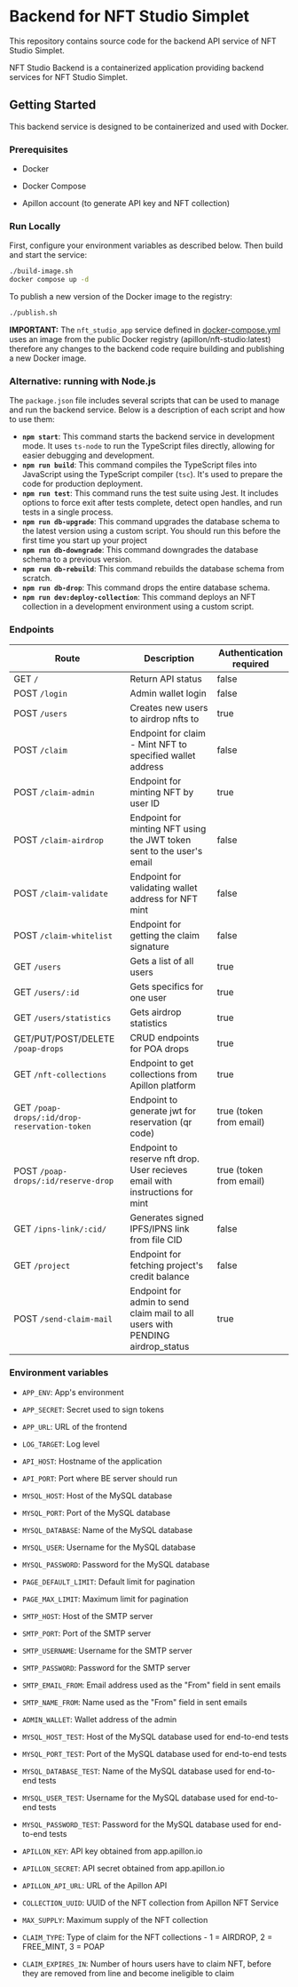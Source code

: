 # Backend for NFT Studio Simplet

This repository contains source code for the backend API service of NFT Studio Simplet.

NFT Studio Backend is a containerized application providing backend services for NFT Studio Simplet.

## Getting Started

This backend service is designed to be containerized and used with Docker.

### Prerequisites

- Docker

- Docker Compose

- Apillon account (to generate API key and NFT collection)

### Run Locally

First, configure your environment variables as described below. Then build and start the service:

```sh
./build-image.sh
docker compose up -d
```

To publish a new version of the Docker image to the registry:

```sh
./publish.sh
```
**IMPORTANT:** The `nft_studio_app` service defined in [docker-compose.yml](./docker-compose.yml) uses an
image from the public Docker registry (apillon/nft-studio:latest) therefore any changes to the backend
code require building and publishing a new Docker image.

### Alternative: running with Node.js

The `package.json` file includes several scripts that can be used to manage and run the backend service. Below is a description of each script and how to use them:

- **`npm start`**: This command starts the backend service in development mode. It uses `ts-node` to run the TypeScript files directly, allowing for easier debugging and development.
- **`npm run build`**: This command compiles the TypeScript files into JavaScript using the TypeScript compiler (`tsc`). It's used to prepare the code for production deployment.
- **`npm run test`**: This command runs the test suite using Jest. It includes options to force exit after tests complete, detect open handles, and run tests in a single process.
- **`npm run db-upgrade`**: This command upgrades the database schema to the latest version using a custom script. You should run this before the first time you start up your project
- **`npm run db-downgrade`**: This command downgrades the database schema to a previous version.
- **`npm run db-rebuild`**: This command rebuilds the database schema from scratch.
- **`npm run db-drop`**: This command drops the entire database schema.
- **`npm run dev:deploy-collection`**: This command deploys an NFT collection in a development environment using a custom script.

### Endpoints

| Route                                        | Description                                                                    | Authentication required |
| -------------------------------------------- | ------------------------------------------------------------------------------ | ----------------------- |
| GET `/`                                      | Return API status                                                              | false                   |
| POST `/login`                                | Admin wallet login                                                             | false                   |
| POST `/users`                                | Creates new users to airdrop nfts to                                           | true                    |
| POST `/claim`                                | Endpoint for claim - Mint NFT to specified wallet address                      | false                   |
| POST `/claim-admin`                          | Endpoint for minting NFT by user ID                                            | true                    |
| POST `/claim-airdrop`                        | Endpoint for minting NFT using the JWT token sent to the user's email          | false                   |
| POST `/claim-validate`                       | Endpoint for validating wallet address for NFT mint                            | false                   |
| POST `/claim-whitelist`                      | Endpoint for getting the claim signature                                       | false                   |
| GET `/users`                                 | Gets a list of all users                                                       | true                    |
| GET `/users/:id`                             | Gets specifics for one user                                                    | true                    |
| GET `/users/statistics`                      | Gets airdrop statistics                                                        | true                    |
| GET/PUT/POST/DELETE `/poap-drops`            | CRUD endpoints for POA drops                                                   | true                    |
| GET `/nft-collections`                       | Endpoint to get collections from Apillon platform                              | true                    |
| GET `/poap-drops/:id/drop-reservation-token` | Endpoint to generate jwt for reservation (qr code)                             | true (token from email) |
| POST `/poap-drops/:id/reserve-drop`          | Endpoint to reserve nft drop. User recieves email with instructions for mint   | true (token from email) |
| GET `/ipns-link/:cid/`                       | Generates signed IPFS/IPNS link from file CID                                  | false                   |
| GET `/project`                               | Endpoint for fetching project's credit balance                                 | false                   |
| POST `/send-claim-mail`                      | Endpoint for admin to send claim mail to all users with PENDING airdrop_status | true                    |

### Environment variables

- `APP_ENV`: App's environment
- `APP_SECRET`: Secret used to sign tokens
- `APP_URL`: URL of the frontend
- `LOG_TARGET`: Log level

- `API_HOST`: Hostname of the application
- `API_PORT`: Port where BE server should run

- `MYSQL_HOST`: Host of the MySQL database
- `MYSQL_PORT`: Port of the MySQL database
- `MYSQL_DATABASE`: Name of the MySQL database
- `MYSQL_USER`: Username for the MySQL database
- `MYSQL_PASSWORD`: Password for the MySQL database

- `PAGE_DEFAULT_LIMIT`: Default limit for pagination
- `PAGE_MAX_LIMIT`: Maximum limit for pagination

- `SMTP_HOST`: Host of the SMTP server
- `SMTP_PORT`: Port of the SMTP server
- `SMTP_USERNAME`: Username for the SMTP server
- `SMTP_PASSWORD`: Password for the SMTP server
- `SMTP_EMAIL_FROM`: Email address used as the "From" field in sent emails
- `SMTP_NAME_FROM`: Name used as the "From" field in sent emails

- `ADMIN_WALLET`: Wallet address of the admin

- `MYSQL_HOST_TEST`: Host of the MySQL database used for end-to-end tests
- `MYSQL_PORT_TEST`: Port of the MySQL database used for end-to-end tests
- `MYSQL_DATABASE_TEST`: Name of the MySQL database used for end-to-end tests
- `MYSQL_USER_TEST`: Username for the MySQL database used for end-to-end tests
- `MYSQL_PASSWORD_TEST`: Password for the MySQL database used for end-to-end tests

- `APILLON_KEY`: API key obtained from app.apillon.io
- `APILLON_SECRET`: API secret obtained from app.apillon.io
- `APILLON_API_URL`: URL of the Apillon API

- `COLLECTION_UUID`: UUID of the NFT collection from Apillon NFT Service
- `MAX_SUPPLY`: Maximum supply of the NFT collection
- `CLAIM_TYPE`: Type of claim for the NFT collections - 1 = AIRDROP, 2 = FREE_MINT, 3 = POAP

- `CLAIM_EXPIRES_IN`: Number of hours users have to claim NFT, before they are removed from line and become ineligible to claim